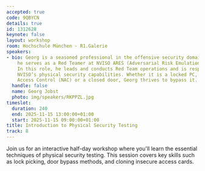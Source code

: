 ```yaml
---
accepted: true
code: 9QBYCN
details: true
id: 1312628
keynote: false
layout: workshop
room: Hochschule München - R1.Galerie
speakers:
- bio: Georg is a seasoned professional in the offensive security domain. Currently,
    he serves as a Red Teamer at NVISO ARES (Adversarial Risk Emulation & Simulation).
    In this role, he leads and conducts Red Team operations and is responsible for
    NVISO’s physical security capabilities. Whether it is a locked PC, an Network
    Access Control (NAC) or a closed door, Georg thrives to bypass it.
  handle: false
  name: Georg Jobst
  photo: img/speakers/RKPPZL.jpg
timeslot:
  duration: 240
  end: 2025-11-15 13:00:00+01:00
  start: 2025-11-15 09:00:00+01:00
title: Introduction to Physical Security Testing
track: 8
---
```


Join us for an interactive half-day workshop where you'll learn the essential techniques of physical security testing.
This session covers key skills such as lock picking, door bypass methods, and cloning insecure access cards.